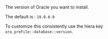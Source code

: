 The version of Oracle you want to install.

The default is : `19.0.0.0`

To customize this consistently use the hiera key `ora_profile::database::version`.
